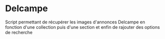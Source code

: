 # Delcampe


Script permettant de récupérer les images d'annonces Delcampe en fonction d'une collection puis d'une section et enfin de rajouter des options de recherche

